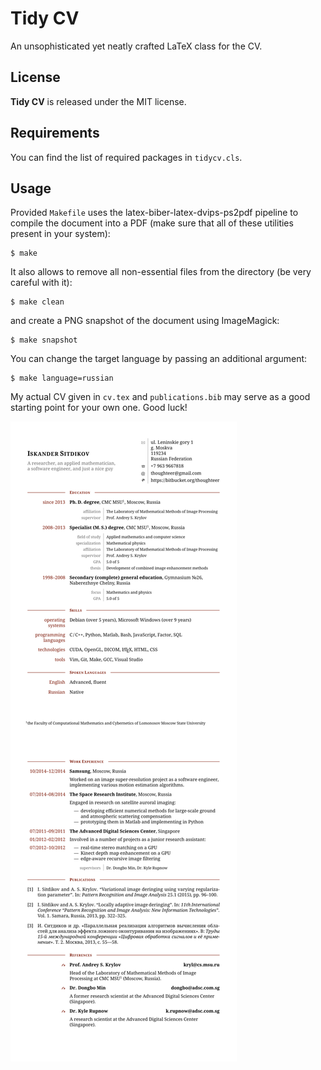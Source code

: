 # Tidy CV

An unsophisticated yet neatly crafted LaTeX class for the CV.

## License

**Tidy CV** is released under the MIT license.

## Requirements

You can find the list of required packages in `tidycv.cls`.

## Usage

Provided `Makefile` uses the latex-biber-latex-dvips-ps2pdf pipeline to compile
the document into a PDF (make sure that all of these utilities present in your
system):
```console
$ make
```
It also allows to remove all non-essential files from the directory (be
very careful with it):
```console
$ make clean
```
and create a PNG snapshot of the document using ImageMagick:
```console
$ make snapshot
```
You can change the target language by passing an additional argument:
```console
$ make language=russian
```

My actual CV given in `cv.tex` and `publications.bib` may serve as a good
starting point for your own one. Good luck!

![CV](cv.png)
